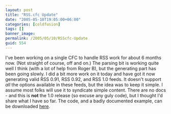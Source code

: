```yaml
---
layout: post
title: "RSS.cfc Update"
date: "2005-05-10T19:05:00+06:00"
categories: [coldfusion]
tags: []
banner_image: 
permalink: /2005/05/10/RSScfc-Update
guid: 554
---
```


I've been working on a single CFC to handle RSS work for about 6 months now. (Not straight of course, off and on.) The parsing bit is working quite well I think (with a lot of help from Roger B), but the generating part has been going slowly. I did a bit more work on it today and have got it now generating valid RSS 0.91, RSS 0.92, and RSS 1.0 feeds. It doesn't support <i>all</i> the options available in these feeds, but the idea was to keep it simple. I assume most folks will use it to syndicate simple content. There are no docs - and this is <b>not</b> the 1.0 release (so excuse any guly code), but I thought I'd share what I have so far. The code, and a badly documented example, can be downloaded <a href="http://ray.camdenfamily.com/downloads/rss.zip">here</a>.